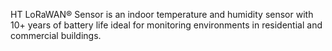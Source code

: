 HT LoRaWAN® Sensor is an indoor temperature and humidity sensor with 10+ years of battery life ideal for monitoring environments in residential and commercial buildings.
